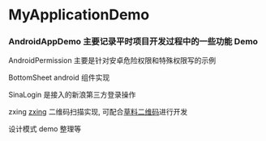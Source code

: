 # MyApplicationDemo
### AndroidAppDemo 主要记录平时项目开发过程中的一些功能 Demo
AndroidPermission 主要是针对安卓危险权限和特殊权限写的示例

BottomSheet android 组件实现

SinaLogin 是接入的新浪第三方登录操作

zxing [zxing](http://mvnrepository.com/artifact/com.google.zxing/core) 二维码扫描实现, 可配合[草料二维码](http://changba.com/now/userPage.php?s=Iciv_1s2-YI)进行开发

设计模式 demo 整理等